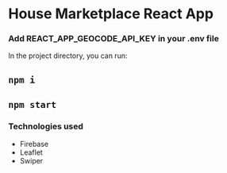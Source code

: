 # House Marketplace React App

### Add REACT_APP_GEOCODE_API_KEY in your .env file

In the project directory, you can run:

## `npm i`
## `npm start`

### Technologies used
- Firebase
- Leaflet
- Swiper
